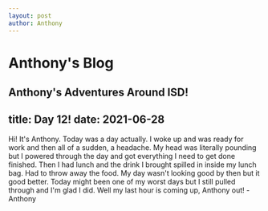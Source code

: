 ```yaml
---
layout: post
author: Anthony
---
```

# Anthony's Blog
Anthony's Adventures Around ISD!
---

title: Day 12!
date:  2021-06-28
---


Hi! It's Anthony. Today was a day actually. I woke up and was ready for work and then all of a sudden, a headache. My head was literally pounding but I powered through the day and got everything I need to get done finished. Then I had lunch and the drink I brought spilled in inside my lunch bag. Had to throw away the food. My day wasn't looking good by then but it good better. Today might been one of my worst days but I still pulled through and I'm glad I did. Well my last hour is coming up, Anthony out! -Anthony